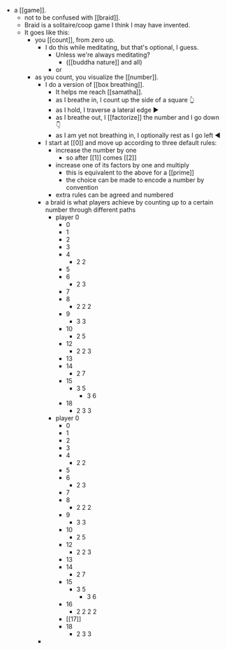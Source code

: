 - a [[game]].
	- not to be confused with [[braid]].
	- Braid is a solitaire/coop game I think I may have invented.
	- It goes like this:
		- you [[count]], from zero up.
			- I do this while meditating, but that's optional, I guess.
				- Unless we're always meditating?
					- ([[buddha nature]] and all)
				- or
		- as you count, you visualize the [[number]].
			- I do a version of [[box breathing]].
				- It helps me reach [[samatha]].
				- as I breathe in, I count up the side of a square 👆
				- as I hold, I traverse a lateral edge ▶
				- as I breathe out, I [[factorize]] the number and I go down 👇
				- as I am yet not breathing in, I optionally rest as I go left ◀️
			- I start at [[0]] and move up according to three default rules:
				- increase the number by one
					- so after [[1]] comes [[2]]
				- increase one of its factors by one and multiply
					- this is equivalent to the above for a [[prime]]
					- the choice can be made to encode a number by convention
				- extra rules can be agreed and numbered
			- a braid is what players achieve by counting up to a certain number through different paths
				- player 0
					- 0
					- 1
					- 2
					- 3
					- 4
						- 2 2
					- 5
					- 6
						- 2 3
					- 7
					- 8
						- 2 2 2
					- 9
						- 3 3
					- 10
						- 2 5
					- 12
						- 2 2 3
					- 13
					- 14
						- 2 7
					- 15
						- 3 5
							- 3 6
					- 18
						- 2 3 3
				- player 0
					- 0
					- 1
					- 2
					- 3
					- 4
						- 2 2
					- 5
					- 6
						- 2 3
					- 7
					- 8
						- 2 2 2
					- 9
						- 3 3
					- 10
						- 2 5
					- 12
						- 2 2 3
					- 13
					- 14
						- 2 7
					- 15
						- 3 5
							- 3 6
					- 16
						- 2 2 2 2
					- [[17]]
					- 18
						- 2 3 3
			-